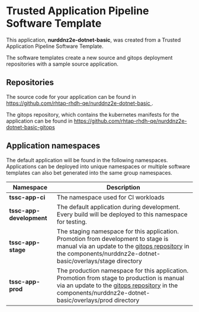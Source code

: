 # Trusted Application Pipeline Software Template

This application, **nurddnz2e-dotnet-basic**, was created from a Trusted Application Pipeline Software Template.

The software templates create a new source and gitops deployment repositories with a sample source application. 

## Repositories

The source code for your application can be found in [https://github.com/rhtap-rhdh-qe/nurddnz2e-dotnet-basic ](https://github.com/rhtap-rhdh-qe/nurddnz2e-dotnet-basic ).
 
The gitops repository, which contains the kubernetes manifests for the application can be found in 
[https://github.com/rhtap-rhdh-qe/nurddnz2e-dotnet-basic-gitops ](https://github.com/rhtap-rhdh-qe/nurddnz2e-dotnet-basic-gitops ) 

## Application namespaces 

The default application will be found in the following namespaces. Applications can be deployed into unique namespaces or multiple software templates can also bet generated into the same group namespaces.  

|  Namespace   |  Description   |  
| -------- | -------- |
| **tssc-app-ci** | The namespace used for CI workloads |
| **tssc-app-development** | The default application during development. Every build will be deployed to this namespace for testing. |
| **tssc-app-stage** | The staging namespace for this application. Promotion from development to stage is manual via an update to the [gitops repository](https://github.com/rhtap-rhdh-qe/nurddnz2e-dotnet-basic-gitops ) in the components/nurddnz2e-dotnet-basic/overlays/stage directory |
| **tssc-app-prod** | The production namespace for this application. Promotion from stage to production is manual via an update to the [gitops repository](https://github.com/rhtap-rhdh-qe/nurddnz2e-dotnet-basic-gitops ) in the components/nurddnz2e-dotnet-basic/overlays/prod directory |